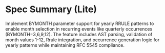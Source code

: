 # Spec Summary (Lite)

Implement BYMONTH parameter support for yearly RRULE patterns to enable month selection in recurring events like quarterly occurrences (BYMONTH=3,6,9,12). The feature includes AST parsing, validation of month values 1-12, Rrule integration, and occurrence generation logic for yearly patterns while maintaining RFC 5545 compliance.